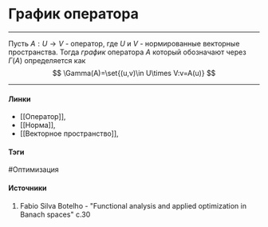 # График оператора
***
Пусть $A:U\to V$ - оператор, где $U$ и $V$ - нормированные векторные пространства. Тогда *график* оператора $A$ который обозначают через $\Gamma(A)$ определяется как
$$
\Gamma(A)=\set{(u,v)\in U\times V:v=A(u)}
$$
***
#### Линки
- [[Оператор]],
- [[Норма]],
- [[Векторное пространство]],
#### Тэги
 #Оптимизация 
#### Источники
1. Fabio Silva Botelho - "Functional analysis and applied optimization in Banach spaces" c.30